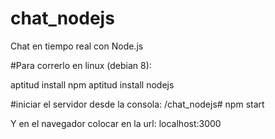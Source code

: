 # chat_nodejs
Chat en tiempo real con Node.js

#Para correrlo en linux (debian 8):

aptitud install npm
aptitud install nodejs

#iniciar el servidor desde la consola:
/chat_nodejs# npm start
 
Y en el navegador colocar en la url: localhost:3000
